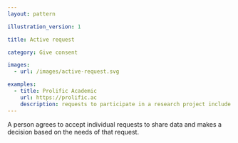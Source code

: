 ```yaml
---
layout: pattern

illustration_version: 1

title: Active request

category: Give consent

images:
  - url: /images/active-request.svg

examples:
  - title: Prolific Academic
    url: https://prolific.ac
    description: requests to participate in a research project include the type of information a person will need to share
---
```


A person agrees to accept individual requests to share data and makes a decision based on the needs of that request.
